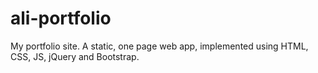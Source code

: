 # ali-portfolio
My portfolio site. A static, one page web app, implemented using HTML, CSS, JS, jQuery and Bootstrap.
